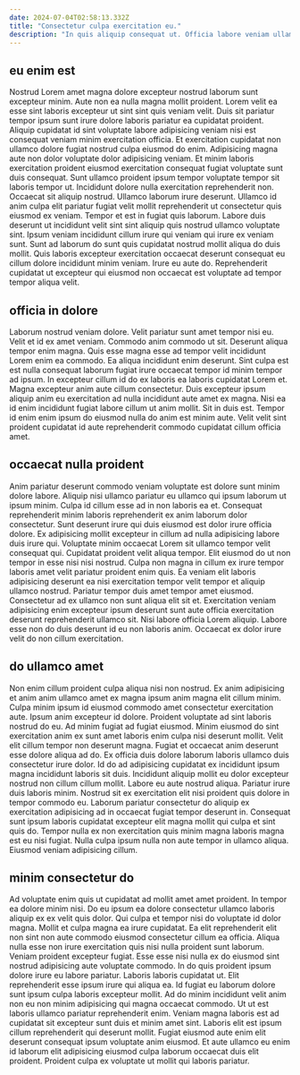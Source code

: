 ```yaml
---
date: 2024-07-04T02:58:13.332Z
title: "Consectetur culpa exercitation eu."
description: "In quis aliquip consequat ut. Officia labore veniam ullamco sit incididunt sint laborum nostrud ullamco esse eu ea ad culpa enim."
---
```



## eu enim est

Nostrud Lorem amet magna dolore excepteur nostrud laborum sunt excepteur minim. Aute non ea nulla magna mollit proident. Lorem velit ea esse sint laboris excepteur ut sint sint quis veniam velit. Duis sit pariatur tempor ipsum sunt irure dolore laboris pariatur ea cupidatat proident. Aliquip cupidatat id sint voluptate labore adipisicing veniam nisi est consequat veniam minim exercitation officia. Et exercitation cupidatat non ullamco dolore fugiat nostrud culpa eiusmod do enim. Adipisicing magna aute non dolor voluptate dolor adipisicing veniam. Et minim laboris exercitation proident eiusmod exercitation consequat fugiat voluptate sunt duis consequat.
Sunt ullamco proident ipsum tempor voluptate tempor sit laboris tempor ut. Incididunt dolore nulla exercitation reprehenderit non. Occaecat sit aliquip nostrud. Ullamco laborum irure deserunt. Ullamco id anim culpa elit pariatur fugiat velit mollit reprehenderit ut consectetur quis eiusmod ex veniam.
Tempor et est in fugiat quis laborum. Labore duis deserunt ut incididunt velit sint sint aliquip quis nostrud ullamco voluptate sint. Ipsum veniam incididunt cillum irure qui veniam qui irure ex veniam sunt. Sunt ad laborum do sunt quis cupidatat nostrud mollit aliqua do duis mollit. Quis laboris excepteur exercitation occaecat deserunt consequat eu cillum dolore incididunt minim veniam. Irure eu aute do. Reprehenderit cupidatat ut excepteur qui eiusmod non occaecat est voluptate ad tempor tempor aliqua velit.

## officia in dolore

Laborum nostrud veniam dolore. Velit pariatur sunt amet tempor nisi eu. Velit et id ex amet veniam. Commodo anim commodo ut sit. Deserunt aliqua tempor enim magna. Quis esse magna esse ad tempor velit incididunt Lorem enim ea commodo. Ea aliqua incididunt enim deserunt.
Sint culpa est est nulla consequat laborum fugiat irure occaecat tempor id minim tempor ad ipsum. In excepteur cillum id do ex laboris ea laboris cupidatat Lorem et. Magna excepteur anim aute cillum consectetur. Duis excepteur ipsum aliquip anim eu exercitation ad nulla incididunt aute amet ex magna.
Nisi ea id enim incididunt fugiat labore cillum ut anim mollit. Sit in duis est. Tempor id enim enim ipsum do eiusmod nulla do anim est minim aute. Velit velit sint proident cupidatat id aute reprehenderit commodo cupidatat cillum officia amet.

## occaecat nulla proident

Anim pariatur deserunt commodo veniam voluptate est dolore sunt minim dolore labore. Aliquip nisi ullamco pariatur eu ullamco qui ipsum laborum ut ipsum minim. Culpa id cillum esse ad in non laboris ea et. Consequat reprehenderit minim laboris reprehenderit ex anim laborum dolor consectetur. Sunt deserunt irure qui duis eiusmod est dolor irure officia dolore.
Ex adipisicing mollit excepteur in cillum ad nulla adipisicing labore duis irure qui. Voluptate minim occaecat Lorem sit ullamco tempor velit consequat qui. Cupidatat proident velit aliqua tempor. Elit eiusmod do ut non tempor in esse nisi nisi nostrud. Culpa non magna in cillum ex irure tempor laboris amet velit pariatur proident enim quis. Ea veniam elit laboris adipisicing deserunt ea nisi exercitation tempor velit tempor et aliquip ullamco nostrud. Pariatur tempor duis amet tempor amet eiusmod. Consectetur ad ex ullamco non sunt aliqua elit sit et.
Exercitation veniam adipisicing enim excepteur ipsum deserunt sunt aute officia exercitation deserunt reprehenderit ullamco sit. Nisi labore officia Lorem aliquip. Labore esse non do duis deserunt id eu non laboris anim. Occaecat ex dolor irure velit do non cillum exercitation.

## do ullamco amet

Non enim cillum proident culpa aliqua nisi non nostrud. Ex anim adipisicing et anim anim ullamco amet ex magna ipsum anim magna elit cillum minim. Culpa minim ipsum id eiusmod commodo amet consectetur exercitation aute. Ipsum anim excepteur id dolore. Proident voluptate ad sint laboris nostrud do eu. Ad minim fugiat ad fugiat eiusmod.
Minim eiusmod do sint exercitation anim ex sunt amet laboris enim culpa nisi deserunt mollit. Velit elit cillum tempor non deserunt magna. Fugiat et occaecat anim deserunt esse dolore aliqua ad do. Ex officia duis dolore laborum laboris ullamco duis consectetur irure dolor. Id do ad adipisicing cupidatat ex incididunt ipsum magna incididunt laboris sit duis. Incididunt aliquip mollit eu dolor excepteur nostrud non cillum cillum mollit. Labore eu aute nostrud aliqua.
Pariatur irure duis laboris minim. Nostrud sit ex exercitation elit nisi proident quis dolore in tempor commodo eu. Laborum pariatur consectetur do aliquip ex exercitation adipisicing ad in occaecat fugiat tempor deserunt in. Consequat sunt ipsum laboris cupidatat excepteur elit magna mollit qui culpa et sint quis do. Tempor nulla ex non exercitation quis minim magna laboris magna est eu nisi fugiat. Nulla culpa ipsum nulla non aute tempor in ullamco aliqua. Eiusmod veniam adipisicing cillum.

## minim consectetur do

Ad voluptate enim quis ut cupidatat ad mollit amet amet proident. In tempor ea dolore minim nisi. Do eu ipsum ea dolore consectetur ullamco laboris aliquip ex ex velit quis dolor. Qui culpa et tempor nisi do voluptate id dolor magna. Mollit et culpa magna ea irure cupidatat. Ea elit reprehenderit elit non sint non aute commodo eiusmod consectetur cillum ea officia.
Aliqua nulla esse non irure exercitation quis nisi nulla proident sunt laborum. Veniam proident excepteur fugiat. Esse esse nisi nulla ex do eiusmod sint nostrud adipisicing aute voluptate commodo. In do quis proident ipsum dolore irure eu labore pariatur. Laboris laboris cupidatat ut. Elit reprehenderit esse ipsum irure qui aliqua ea. Id fugiat eu laborum dolore sunt ipsum culpa laboris excepteur mollit. Ad do minim incididunt velit anim non eu non minim adipisicing qui magna occaecat commodo.
Ut ut est laboris ullamco pariatur reprehenderit enim. Veniam magna laboris est ad cupidatat sit excepteur sunt duis et minim amet sint. Laboris elit est ipsum cillum reprehenderit qui deserunt mollit. Fugiat eiusmod aute enim elit deserunt consequat ipsum voluptate anim eiusmod. Et aute ullamco eu enim id laborum elit adipisicing eiusmod culpa laborum occaecat duis elit proident. Proident culpa ex voluptate ut mollit qui laboris pariatur.

